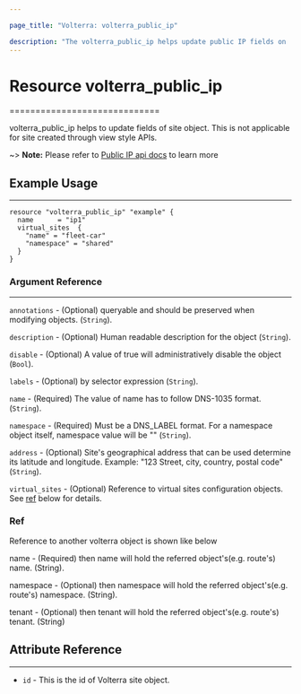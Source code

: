 ```yaml
---

page_title: "Volterra: volterra_public_ip"

description: "The volterra_public_ip helps update public IP fields on  Volterra SaaS"
---
```


# Resource volterra_public_ip
=============================

volterra_public_ip helps to update fields of site object. This is not applicable for site created through view style APIs.

~> **Note:** Please refer to [Public IP api docs](https://volterra.io/docs/api/public-ip) to learn more

## Example Usage
----------------

```hcl
resource "volterra_public_ip" "example" {
  name      = "ip1"
  virtual_sites  {
    "name" = "fleet-car"
    "namespace" = "shared"
  }
}

```

### Argument Reference
----------------------

`annotations` - (Optional) queryable and should be preserved when modifying objects. (`String`).

`description` - (Optional) Human readable description for the object (`String`).

`disable` - (Optional) A value of true will administratively disable the object (`Bool`).

`labels` - (Optional) by selector expression (`String`).

`name` - (Required) The value of name has to follow DNS-1035 format. (`String`).

`namespace` - (Required) Must be a DNS_LABEL format. For a namespace object itself, namespace value will be "" (`String`).

`address` - (Optional) Site's geographical address that can be used determine its latitude and longitude. Example: "123 Street, city, country, postal code" (`String`).


`virtual_sites` - (Optional) Reference to virtual sites configuration objects. See [ref](#ref) below for details.

### Ref

Reference to another volterra object is shown like below

name - (Required) then name will hold the referred object's(e.g. route's) name. (String).

namespace - (Optional) then namespace will hold the referred object's(e.g. route's) namespace. (String).

tenant - (Optional) then tenant will hold the referred object's(e.g. route's) tenant. (String)


## Attribute Reference
----------------------

-	`id` - This is the id of Volterra site object.
